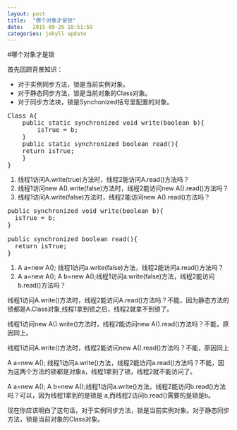 ```yaml
---
layout: post
title:  "哪个对象才是锁"
date:   2015-09-26 18:51:59
categories: jekyll update
---
```


#哪个对象才是锁

首先回顾背景知识：

- 对于实例同步方法，锁是当前实例对象。
- 对于静态同步方法，锁是当前对象的Class对象。
- 对于同步方法块，锁是Synchonized括号里配置的对象。

<pre>Class A{ 
	public static synchronized void write(boolean b){
  		isTrue = b;
	}
	public static synchronized boolean read(){
  	return isTrue;
	}
}</pre>


1. 线程1访问A.write(true)方法时，线程2能访问A.read()方法吗？
2. 线程1访问new A().write(false)方法时，线程2能访问new A().read()方法吗？
3. 线程1访问A.write(false)方法时，线程2能访问new A().read()方法吗？


<pre>
public synchronized void write(boolean b){
  isTrue = b;
}

public synchronized boolean read(){
  return isTrue;
}
</pre>


1. A a=new A(); 线程1访问a.write(false)方法，线程2能访问a.read()方法吗？
2. A a=new A(); A b=new A();线程1访问a.write(false)方法，线程2能访问b.read()方法吗？


线程1访问A.write()方法时，线程2能访问A.read()方法吗？不能，因为静态方法的锁都是A.Class对象,线程1拿到锁之后，线程2就拿不到锁了。

线程1访问new A().write()方法时，线程2能访问new A().read()方法吗？不能，原因同上。

线程1访问A.write()方法时，线程2能访问new A().read()方法吗？不能，原因同上

A a=new A(); 线程1访问a.write()方法，线程2能访问a.read()方法吗？不能，因为这两个方法的锁都是对象a，线程1拿到了锁，线程2就不能访问了。

A a=new A(); A b=new A();线程1访问a.write()方法，线程2能访问b.read()方法吗？可以，因为线程1拿到的是锁是 a,而线程2访问b.read()需要的是锁是b。

现在你应该明白了这句话，对于实例同步方法，锁是当前实例对象。对于静态同步方法，锁是当前对象的Class对象。




